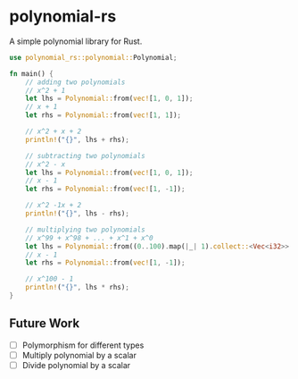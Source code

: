 # polynomial-rs

A simple polynomial library for Rust.

```rust
use polynomial_rs::polynomial::Polynomial;

fn main() {
    // adding two polynomials
    // x^2 + 1
    let lhs = Polynomial::from(vec![1, 0, 1]);
    // x + 1
    let rhs = Polynomial::from(vec![1, 1]);

    // x^2 + x + 2
    println!("{}", lhs + rhs);

    // subtracting two polynomials
    // x^2 - x
    let lhs = Polynomial::from(vec![1, 0, 1]);
    // x - 1
    let rhs = Polynomial::from(vec![1, -1]);

    // x^2 -1x + 2
    println!("{}", lhs - rhs);

    // multiplying two polynomials
    // x^99 + x^98 + ... + x^1 + x^0
    let lhs = Polynomial::from((0..100).map(|_| 1).collect::<Vec<i32>>());
    // x - 1
    let rhs = Polynomial::from(vec![1, -1]);

    // x^100 - 1
    println!("{}", lhs * rhs);
}
```

## Future Work

- [ ] Polymorphism for different types
- [ ] Multiply polynomial by a scalar
- [ ] Divide polynomial by a scalar
